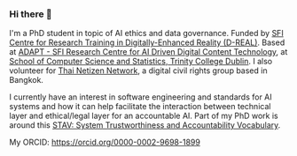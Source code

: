 ### Hi there 👋

<!--
**bact/bact** is a ✨ _special_ ✨ repository because its `README.md` (this file) appears on your GitHub profile.

Here are some ideas to get you started:

- 🔭 I’m currently working on ...
- 🌱 I’m currently learning ...
- 👯 I’m looking to collaborate on ...
- 🤔 I’m looking for help with ...
- 💬 Ask me about ...
- 📫 How to reach me: ...
- 😄 Pronouns: ...
- ⚡ Fun fact: ...
-->

I'm a PhD student in topic of AI ethics and data governance. Funded by [SFI Centre for Research Training in Digitally-Enhanced Reality (D-REAL)](https://d-real.ie/). Based at [ADAPT - SFI Research Centre for AI Driven Digital Content Technology](https://www.adaptcentre.ie/), at [School of Computer Science and Statistics, Trinity College Dublin](https://www.scss.tcd.ie/). I also volunteer for [Thai Netizen Network](https://twitter.com/thainetizen), a digital civil rights group based in Bangkok.

I currently have an interest in software engineering and standards for AI systems and how it can help facilitate the interaction between technical layer and ethical/legal layer for an accountable AI. Part of my PhD work is around this [STAV: System Trustworthiness and Accountability Vocabulary](https://github.com/bact/stav).

My ORCID: https://orcid.org/0000-0002-9698-1899 
